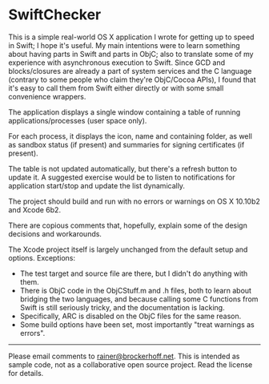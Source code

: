SwiftChecker
============

This is a simple real-world OS X application I wrote for getting up to speed in Swift; I hope it's useful. My main intentions were to learn something about having parts in Swift and parts in ObjC; also to translate some of my experience with asynchronous execution to Swift. Since GCD and blocks/closures are already a part of system services and the C language (contrary to some people who claim they're ObjC/Cocoa APIs), I found that it's easy to call them from Swift either directly or with some small convenience wrappers.

The application displays a single window containing a table of running applications/processes (user space only).

For each process, it displays the icon, name and containing folder, as well as sandbox status (if present) and summaries for signing certificates (if present).

The table is not updated automatically, but there's a refresh button to update it. A suggested exercise would be to listen to notifications for application start/stop and update the list dynamically.

The project should build and run with no errors or warnings on OS X 10.10b2 and Xcode 6b2.

There are copious comments that, hopefully, explain some of the design decisions and workarounds.

The Xcode project itself is largely unchanged from the default setup and options. Exceptions:
- The test target and source file are there, but I didn't do anything with them.
- There is ObjC code in the ObjCStuff.m and .h files, both to learn about bridging the two languages, and because calling some C functions from Swift is still seriously tricky, and the documentation is lacking.
- Specifically, ARC is disabled on the ObjC files for the same reason.
- Some build options have been set, most importantly "treat warnings as errors".

---
Please email comments to <rainer@brockerhoff.net>. This is intended as sample code, not as a collaborative open source project. Read the license for details.